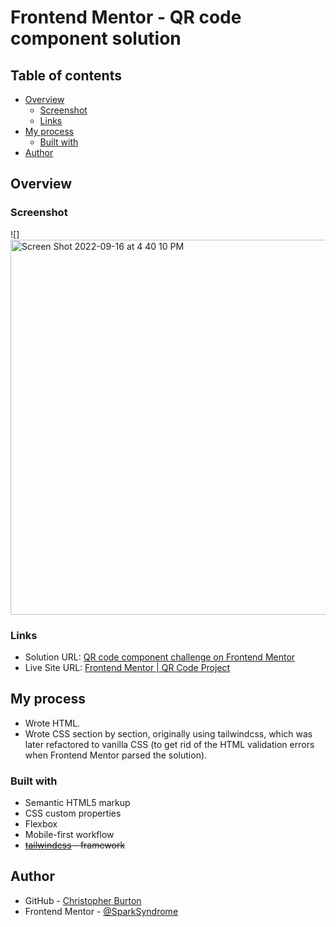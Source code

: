 # Frontend Mentor - QR code component solution

## Table of contents

- [Overview](#overview)
  - [Screenshot](#screenshot)
  - [Links](#links)
- [My process](#my-process)
  - [Built with](#built-with)
- [Author](#author)

## Overview

### Screenshot

![]<img width="600" alt="Screen Shot 2022-09-16 at 4 40 10 PM" src="https://user-images.githubusercontent.com/96607271/190826960-fa9d2e77-f4bf-471e-bca2-acafc61e871c.png">

### Links

- Solution URL: [QR code component challenge on Frontend Mentor](https://www.frontendmentor.io/challenges/qr-code-component-iux_sIO_H)
- Live Site URL: [Frontend Mentor | QR Code Project](https://sparksyndrome.github.io/frontend-mentor-qrcode/)

## My process

- Wrote HTML.
- Wrote CSS section by section, originally using tailwindcss, which was later refactored to vanilla CSS (to get rid of the HTML validation errors when Frontend Mentor parsed the solution).

### Built with

- Semantic HTML5 markup
- CSS custom properties
- Flexbox
- Mobile-first workflow
- ~~[tailwindcss](https://tailwindcss.com/) - framework~~

## Author

- GitHub - [Christopher Burton](https://www.github.com/SparkSyndrome)
- Frontend Mentor - [@SparkSyndrome](https://www.frontendmentor.io/profile/SparkSyndrome)
